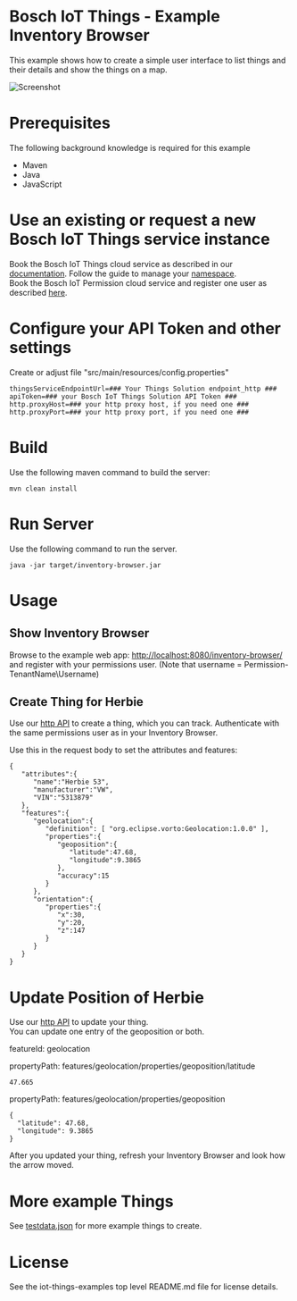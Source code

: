 # Bosch IoT Things - Example Inventory Browser

This example shows how to create a simple user interface to list things and their details and show the things on a map.

![Screenshot](screenshot.png)

# Prerequisites

The following background knowledge is required for this example
- Maven
- Java
- JavaScript

# Use an existing or request a new Bosch IoT Things service instance

Book the Bosch IoT Things cloud service as described in our [documentation](https://things.eu-1.bosch-iot-suite.com/dokuwiki/doku.php?id=2_getting_started:booking:start). Follow the guide to manage your [namespace](https://things.eu-1.bosch-iot-suite.com/dokuwiki/doku.php?id=2_getting_started:booking:manage-solution-namespace).\
Book the Bosch IoT Permission cloud service and register one user as described [here](https://things.eu-1.bosch-iot-suite.com/dokuwiki/doku.php?id=examples_demo:createuser).

# Configure your API Token and other settings

Create or adjust file "src/main/resources/config.properties"

```
thingsServiceEndpointUrl=### Your Things Solution endpoint_http ###
apiToken=### your Bosch IoT Things Solution API Token ###
http.proxyHost=### your http proxy host, if you need one ###
http.proxyPort=### your http proxy port, if you need one ###
```

# Build

Use the following maven command to build the server:
```
mvn clean install
```

# Run Server

Use the following command to run the server.
```
java -jar target/inventory-browser.jar
```

# Usage

## Show Inventory Browser

Browse to the example web app: <http://localhost:8080/inventory-browser/> and register with your permissions user. (Note that username = Permission-TenantName\Username)

## Create Thing for Herbie

Use our [http API](https://apidocs.bosch-iot-suite.com/?urls.primaryName=Bosch%20IoT%20Things%20-%20API%20v2#/Things/put_things__thingId_) to create a thing, which you can track. Authenticate with the same permissions user as in your Inventory Browser.

Use this in the request body to set the attributes and features:
```
{
   "attributes":{
      "name":"Herbie 53",
      "manufacturer":"VW",
      "VIN":"5313879"
   },
   "features":{
      "geolocation":{
         "definition": [ "org.eclipse.vorto:Geolocation:1.0.0" ],
         "properties":{
            "geoposition":{
               "latitude":47.68,
               "longitude":9.3865
            },
            "accuracy":15
         }
      },
      "orientation":{
         "properties":{
            "x":30,
            "y":20,
            "z":147
         }
      }
   }
}
```

# Update Position of Herbie

Use our [http API](https://apidocs.bosch-iot-suite.com/?urls.primaryName=Bosch%20IoT%20Things%20-%20API%20v2#/Features/put_things__thingId__features__featureId__properties__propertyPath_) to update your thing.\
You can update one entry of the geoposition or both.

featureId: geolocation

propertyPath: features/geolocation/properties/geoposition/latitude
```
47.665
```

propertyPath: features/geolocation/properties/geoposition
```
{
  "latitude": 47.68,
  "longitude": 9.3865
}
```

After you updated your thing, refresh your Inventory Browser and look how the arrow moved.

# More example Things

See [testdata.json](testdata.json) for more example things to create.

# License

See the iot-things-examples top level README.md file for license details.
